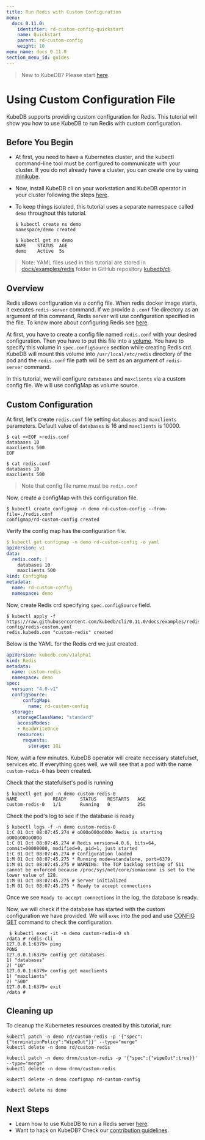 ```yaml
---
title: Run Redis with Custom Configuration
menu:
  docs_0.11.0:
    identifier: rd-custom-config-quickstart
    name: Quickstart
    parent: rd-custom-config
    weight: 10
menu_name: docs_0.11.0
section_menu_id: guides
---
```

> New to KubeDB? Please start [here](/docs/concepts/README.md).

# Using Custom Configuration File

KubeDB supports providing custom configuration for Redis. This tutorial will show you how to use KubeDB to run Redis with custom configuration.

## Before You Begin

- At first, you need to have a Kubernetes cluster, and the kubectl command-line tool must be configured to communicate with your cluster. If you do not already have a cluster, you can create one by using [minikube](https://github.com/kubernetes/minikube).

- Now, install KubeDB cli on your workstation and KubeDB operator in your cluster following the steps [here](/docs/setup/install.md).

- To keep things isolated, this tutorial uses a separate namespace called `demo` throughout this tutorial.

  ```console
  $ kubectl create ns demo
  namespace/demo created
  
  $ kubectl get ns demo
  NAME    STATUS  AGE
  demo    Active  5s
  ```

> Note: YAML files used in this tutorial are stored in [docs/examples/redis](https://github.com/kubedb/cli/tree/master/docs/examples/redis) folder in GitHub repository [kubedb/cli](https://github.com/kubedb/cli).

## Overview

Redis allows configuration via a config file. When redis docker image starts, it executes `redis-server` command. If we provide a `.conf` file directory as an argument of this command, Redis server will use configuration specified in the file. To know more about configuring Redis see [here](https://redis.io/topics/config).

At first, you have to create a config file named `redis.conf` with your desired configuration. Then you have to put this file into a [volume](https://kubernetes.io/docs/concepts/storage/volumes/). You have to specify this volume in `spec.configSource` section while creating Redis crd. KubeDB will mount this volume into `/usr/local/etc/redis` directory of the pod and the `redis.conf` file path will be sent as an argument of `redis-server` command.

In this tutorial, we will configure `databases` and `maxclients` via a custom config file. We will use configMap as volume source.

## Custom Configuration

At first, let's create `redis.conf` file setting `databases` and `maxclients` parameters. Default value of `databases` is 16 and `maxclients` is 10000.

```console
$ cat <<EOF >redis.conf
databases 10
maxclients 500
EOF

$ cat redis.conf
databases 10
maxclients 500
```

> Note that config file name must be `redis.conf`

Now, create a configMap with this configuration file.

```console
$ kubectl create configmap -n demo rd-custom-config --from-file=./redis.conf
configmap/rd-custom-config created
```

Verify the config map has the configuration file.

```yaml
$ kubectl get configmap -n demo rd-custom-config -o yaml
apiVersion: v1
data:
  redis.conf: |
    databases 10
    maxclients 500
kind: ConfigMap
metadata:
  name: rd-custom-config
  namespace: demo
```

Now, create Redis crd specifying `spec.configSource` field.

```console
$ kubectl apply -f https://raw.githubusercontent.com/kubedb/cli/0.11.0/docs/examples/redis/custom-config/redis-custom.yaml
redis.kubedb.com "custom-redis" created
```

Below is the YAML for the Redis crd we just created.

```yaml
apiVersion: kubedb.com/v1alpha1
kind: Redis
metadata:
  name: custom-redis
  namespace: demo
spec:
  version: "4.0-v1"
  configSource:
      configMap:
        name: rd-custom-config
  storage:
    storageClassName: "standard"
    accessModes:
    - ReadWriteOnce
    resources:
      requests:
        storage: 1Gi
```

Now, wait a few minutes. KubeDB operator will create necessary statefulset, services etc. If everything goes well, we will see that a pod with the name `custom-redis-0` has been created.

Check that the statefulset's pod is running

```console
$ kubectl get pod -n demo custom-redis-0
NAME             READY     STATUS    RESTARTS   AGE
custom-redis-0   1/1       Running   0          25s
```

Check the pod's log to see if the database is ready

```console
$ kubectl logs -f -n demo custom-redis-0
1:C 01 Oct 08:07:45.274 # oO0OoO0OoO0Oo Redis is starting oO0OoO0OoO0Oo
1:C 01 Oct 08:07:45.274 # Redis version=4.0.6, bits=64, commit=00000000, modified=0, pid=1, just started
1:C 01 Oct 08:07:45.274 # Configuration loaded
1:M 01 Oct 08:07:45.275 * Running mode=standalone, port=6379.
1:M 01 Oct 08:07:45.275 # WARNING: The TCP backlog setting of 511 cannot be enforced because /proc/sys/net/core/somaxconn is set to the lower value of 128.
1:M 01 Oct 08:07:45.275 # Server initialized
1:M 01 Oct 08:07:45.275 * Ready to accept connections
```

Once we see `Ready to accept connections` in the log, the database is ready.

Now, we will check if the database has started with the custom configuration we have provided. We will `exec` into the pod and use [CONFIG GET](https://redis.io/commands/config-get) command to check the configuration.

```console
 $ kubectl exec -it -n demo custom-redis-0 sh
/data # redis-cli
127.0.0.1:6379> ping
PONG
127.0.0.1:6379> config get databases
1) "databases"
2) "10"
127.0.0.1:6379> config get maxclients
1) "maxclients"
2) "500"
127.0.0.1:6379> exit
/data #
```

## Cleaning up

To cleanup the Kubernetes resources created by this tutorial, run:

```console
kubectl patch -n demo rd/custom-redis -p '{"spec":{"terminationPolicy":"WipeOut"}}' --type="merge"
kubectl delete -n demo rd/custom-redis

kubectl patch -n demo drmn/custom-redis -p '{"spec":{"wipeOut":true}}' --type="merge"
kubectl delete -n demo drmn/custom-redis

kubectl delete -n demo configmap rd-custom-config

kubectl delete ns demo
```

## Next Steps

- Learn how to use KubeDB to run a Redis server [here](/docs/guides/redis/README.md).
- Want to hack on KubeDB? Check our [contribution guidelines](/docs/CONTRIBUTING.md).
